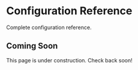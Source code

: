 # Configuration Reference

Complete configuration reference.

## Coming Soon

This page is under construction. Check back soon!
